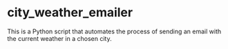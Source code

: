 # city_weather_emailer
This is a Python script that automates the process of sending an email with the current weather in a chosen city.

